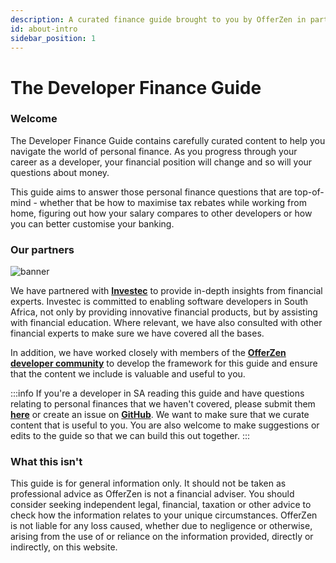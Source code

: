 ```yaml
---
description: A curated finance guide brought to you by OfferZen in partnership with Investec.
id: about-intro
sidebar_position: 1
---
```


# The Developer Finance Guide

### Welcome

The Developer Finance Guide contains carefully curated content to help you navigate the world of personal finance. As you progress through your career as a developer, your financial position will change and so will your questions about money.&#x20;

This guide aims to answer those personal finance questions that are top-of-mind - whether that be how to maximise tax rebates while working from home, figuring out how your salary compares to other developers or how you can better customise your banking.&#x20;


### Our partners

![banner](pathname:///img/assets/investec_banner.png)



We have partnered with [**Investec**](https://www.investec.com/en\_za.html) to provide in-depth insights from financial experts. Investec is committed to enabling software developers in South Africa, not only by providing innovative financial products, but by assisting with financial education. Where relevant, we have also consulted with other financial experts to make sure we have covered all the bases.&#x20;

In addition, we have worked closely with members of the [**OfferZen developer community**](https://www.offerzen.com/community) to develop the framework for this guide and ensure that the content we include is valuable and useful to you.&#x20;

:::info
If you're a developer in SA reading this guide and have questions relating to personal finances that we haven't covered, please submit them [**here**](https://8malmkzgvs8.typeform.com/to/oLVWxa8r) or create an issue on [**GitHub**](https://github.com/OfferZen-Community/developers-finance). We want to make sure that we curate content that is useful to you. You are also welcome to make suggestions or edits to the guide so that we can build this out together.
:::

### What this isn't

This guide is for general information only. It should not be taken as professional advice as OfferZen is not a financial adviser. You should consider seeking independent legal, financial, taxation or other advice to check how the information relates to your unique circumstances. OfferZen is not liable for any loss caused, whether due to negligence or otherwise, arising from the use of or reliance on the information provided, directly or indirectly, on this website.

